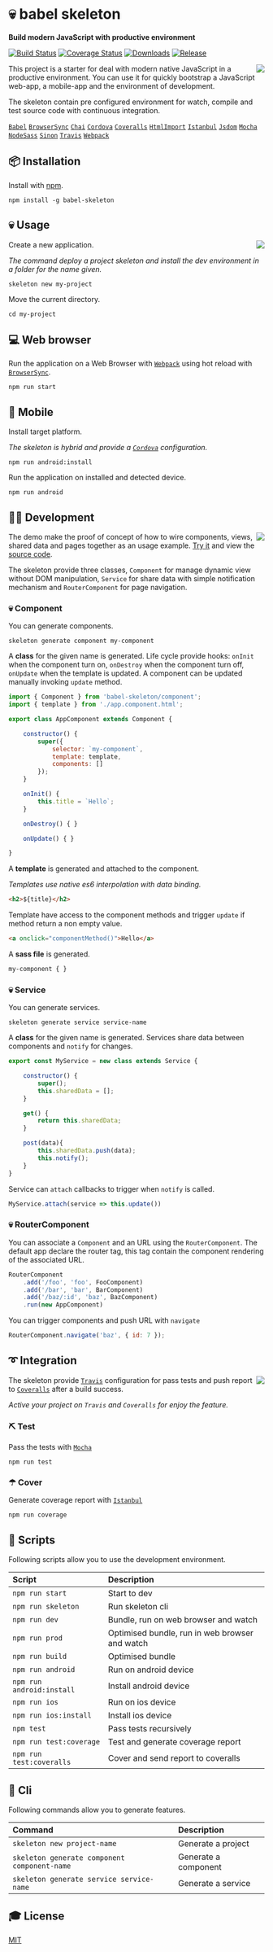 #  💀 babel skeleton

**Build modern JavaScript with productive environment**

[![Build Status](https://travis-ci.org/seeren/babel-skeleton.svg?branch=master)](https://travis-ci.org/seeren/babel-skeleton) [![Coverage Status](https://coveralls.io/repos/github/seeren/babel-skeleton/badge.svg?branch=master)](https://coveralls.io/github/seeren/babel-skeleton?branch=master)
[![Downloads](https://img.shields.io/npm/dt/babel-skeleton.svg)](https://www.npmjs.com/package/babel-skeleton)
[![Release](https://img.shields.io/npm/v/babel-skeleton.svg)](https://www.npmjs.com/package/babel-skeleton)

<img src="ressources/install/install.gif" align="right">

This project is a starter for deal with modern native JavaScript in a productive environment. You can use it for quickly bootstrap a JavaScript web-app, a mobile-app and the environment of development.

The skeleton contain pre configured environment for watch, compile and test source code with continuous integration.

[`Babel`](https://babeljs.io/) [`BrowserSync`](https://browsersync.io/)  [`Chai`](https://www.chaijs.com/) [`Cordova`](https://cordova.apache.org/) [`Coveralls`](https://coveralls.io/) [`HtmlImport`](https://www.npmjs.com/package/babel-plugin-transform-html-import-to-string) [`Istanbul`](https://istanbul.js.org/)  [`Jsdom`](https://www.npmjs.com/package/jsdom)  [`Mocha`](https://mochajs.org/) [`NodeSass`](https://www.npmjs.com/package/node-sass) [`Sinon`](https://sinonjs.org/) [`Travis`](https://travis-ci.org/) [`Webpack`](https://webpack.js.org/)


## 📦 Installation
Install with [npm](https://www.npmjs.com/package/babel-skeleton).

```
npm install -g babel-skeleton
```

## 💀 Usage

<img src="ressources/skeleton/skeleton.jpg" align="right">

Create a new application.

*The command deploy a project skeleton and install the dev environment in a folder for the name given.*
```
skeleton new my-project
```
Move the current directory.
```
cd my-project
```

## 💻 Web browser
Run the application on a Web Browser with [`Webpack`](https://webpack.js.org/) using hot reload with [`BrowserSync`](https://browsersync.io/).
```
npm run start
```

## 📱 Mobile

Install target platform.

*The skeleton is hybrid and provide a [`Cordova`](https://cordova.apache.org/) configuration.*
```
npm run android:install
```
Run the application on installed and detected device.
```
npm run android
```

## 👨‍💻  Development

<img src="ressources/demo/demo.gif" align="right">

The demo make the proof of concept of how to wire components, views, shared data and pages together as an usage example.
[Try it](https://seeren.github.io/babel-skeleton/www/index.html) and view the [source code](https://github.com/seeren/babel-skeleton/tree/master/src/app).

The skeleton provide three classes, `Component` for manage dynamic view without DOM manipulation, `Service` for share data with simple notification mechanism and `RouterComponent` for page navigation.

### 💀 **Component**
You can generate components.
```
skeleton generate component my-component
```
A **class** for the given name is generated. Life cycle provide hooks: `onInit` when the component turn on, `onDestroy` when the component turn off, `onUpdate` when the template is updated. A component can be updated manually invoking `update` method.
```js
import { Component } from 'babel-skeleton/component';
import { template } from './app.component.html';

export class AppComponent extends Component {

    constructor() {
        super({
            selector: `my-component`,
            template: template,
            components: []
        });
    }

    onInit() {
        this.title = `Hello`;
    }

    onDestroy() { }

    onUpdate() { }

}
```
A **template** is generated and attached to the component.

*Templates use native es6 interpolation with data binding.*
```html
<h2>${title}</h2>
```
Template have access to the component methods and trigger `update` if method return a non empty value.
```html
<a onclick="componentMethod()">Hello</a>
```
A **sass file** is generated.
```css
my-component { }
```

### 💀 **Service**
You can generate services.
```
skeleton generate service service-name
```
A **class** for the given name is generated. Services share data between components and `notify` for changes.
```js
export const MyService = new class extends Service {

    constructor() {
        super();
        this.sharedData = [];
    }

    get() {
        return this.sharedData;
    }

    post(data){
        this.sharedData.push(data);
        this.notify();
    }
}
```
Service can `attach` callbacks to trigger when `notify` is called.
```js
MyService.attach(service => this.update())
```

### 💀 **RouterComponent**
You can associate a `Component` and an URL using the `RouterComponent`. The default app declare the router tag, this tag contain the component rendering of the associated URL.
```js
RouterComponent
    .add('/foo', 'foo', FooComponent)
    .add('/bar', 'bar', BarComponent)
    .add('/baz/:id', 'baz', BazComponent)
    .run(new AppComponent)
```
You can trigger components and push URL with `navigate`
```js
RouterComponent.navigate('baz', { id: 7 });
```

## ➰ Integration

<img src="ressources/test/test.jpg" align="right">

The skeleton provide [`Travis`](https://travis-ci.org/) configuration for pass tests and push report to [`Coveralls`](https://coveralls.io/) after a build success.

*Active your project on `Travis` and `Coveralls` for enjoy the feature.*

### ⛏ Test
Pass the tests with [`Mocha`](https://mochajs.org/)
```
npm run test
```
### ☂ Cover
Generate coverage report with [`Istanbul`](https://istanbul.js.org/)
```
npm run coverage
```

## 🔖 Scripts
Following scripts allow you to use the development environment.

| Script | Description |
:---------------|:---------------|
| `npm run start` | Start to dev |
| `npm run skeleton` | Run skeleton cli |
| `npm run dev` | Bundle, run on web browser and watch |
| `npm run prod` | Optimised bundle, run in web browser and watch |
| `npm run build` | Optimised bundle |
| `npm run android` | Run on android device |
| `npm run android:install` | Install android device |
| `npm run ios` | Run on ios device |
| `npm run ios:install` | Install ios device |
| `npm test` | Pass tests recursively |
| `npm run test:coverage` | Test and generate coverage report |
| `npm run test:coveralls` | Cover and send report to coveralls |

## 🔖 Cli
Following commands allow you to generate features.

| Command | Description |
:---------------|:---------------|
| `skeleton new project-name` | Generate a project |
| `skeleton generate component component-name` | Generate a component |
| `skeleton generate service service-name` | Generate a service |

## 🎓 License
[MIT](LICENSE)